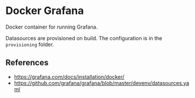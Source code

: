# Docker Grafana

Docker container for running Grafana.

Datasources are provisioned on build. The configuration is in the `provisioning` folder.

## References

* https://grafana.com/docs/installation/docker/
* https://github.com/grafana/grafana/blob/master/devenv/datasources.yaml
